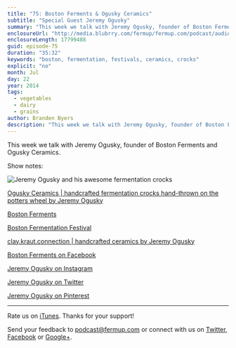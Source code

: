 ```yaml
---
title: "75: Boston Ferments & Ogusky Ceramics"
subtitle: "Special Guest Jeremy Ogusky"
summary: "This week we talk with Jeremy Ogusky, founder of Boston Ferments and Ogusky Ceramics."
enclosureUrl: "http://media.blubrry.com/fermup/fermup.com/podcast/audio/fermup-75.mp3"
enclosureLength: 17799488
guid: episode-75
duration: "35:32"
keywords: "boston, fermentation, festivals, ceramics, crocks"
explicit: "no"
month: Jul
day: 22
year: 2014
tags:
  - vegetables
  - dairy
  - grains
author: Branden Byers
description: "This week we talk with Jeremy Ogusky, founder of Boston Ferments and Ogusky Ceramics."
---
```

This week we talk with Jeremy Ogusky, founder of Boston Ferments and Ogusky Ceramics.

Show notes:

![Jeremy Ogusky and his awesome fermentation crocks](/images/jeremy-ogusky-boston-ferments.jpg "FermUp 75: Boston Ferments & Ogusky Ceramics")

[Ogusky Ceramics | handcrafted fermentation crocks hand-thrown on the potters wheel by Jeremy Ogusky](http://www.claycrocks.com/)

[Boston Ferments](http://www.bostonferments.com/)

[Boston Fermentation Festival](http://www.bostonferments.com/)

[clay.kraut.connection | handcrafted ceramics by Jeremy Ogusky](http://www.claycrocks.com/#!claykrautconnection/c15g1)

[Boston Ferments on Facebook](https://www.facebook.com/bostonferments)

[Jeremy Ogusky on Instagram](http://instagram.com/bostonpotter)

[Jeremy Ogusky on Twitter](https://twitter.com/BostonPotter)

[Jeremy Ogusky on Pinterest](http://www.pinterest.com/jeremyogusky/)

---

Rate us on [iTunes](http://itunes.apple.com/podcast/fermup-fermented-food-podcast/id593958494). Thanks for your support!

Send your feedback to <a href="mailto:podcast@fermup.com">podcast@fermup.com</a> or connect with us on [Twitter](https://twitter.com/fermup), [Facebook](http://www.facebook.com/fermup) or [Google+](https://google.com/+fermup).